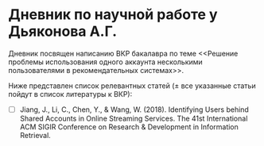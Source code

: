 # Дневник по научной работе у Дьяконова А.Г. 

Дневник посвящен написанию ВКР бакалавра по теме <<Решение проблемы использования одного аккаунта несколькими пользователями в рекомендательных системах>>.



Ниже представлен список релевантных статей ($\pm$ все указанные статьи пойдут в список литературы к ВКР):

- [ ] Jiang, J., Li, C., Chen, Y., & Wang, W. (2018). Identifying Users behind Shared Accounts in Online Streaming Services. The 41st International ACM SIGIR Conference on Research & Development in Information Retrieval.
